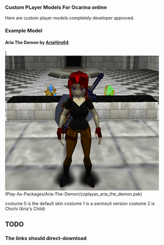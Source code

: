 ### Custom PLayer Models For Ocarina online
Here are custom player models completely developer approved.
### Example Model
#### Aria The Demon by [AriaHiro64](https://github.com/AriaHiro64)
[![Download](img/aria-adult.jpg)(Play-As-Packages/Aria-The-Demon/zzplayas_aria_the_demon.pak)

costume 0 is the default skin
costume 1 is a swimsuit version
costume 2 is Chichi (Aria's Child)

## TODO
### The links should direct-download
